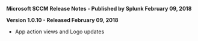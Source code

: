 **Microsoft SCCM Release Notes - Published by Splunk February 09, 2018**


**Version 1.0.10 - Released February 09, 2018**

* App action views and Logo updates
